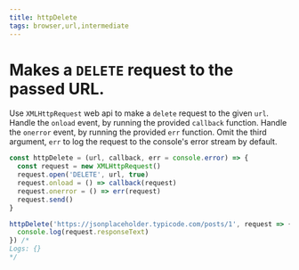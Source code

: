 ```yaml
---
title: httpDelete
tags: browser,url,intermediate
---
```


# Makes a `DELETE` request to the passed URL.

Use `XMLHttpRequest` web api to make a `delete` request to the given `url`.
Handle the `onload` event, by running the provided `callback` function.
Handle the `onerror` event, by running the provided `err` function.
Omit the third argument, `err` to log the request to the console's error stream by default.

```js
const httpDelete = (url, callback, err = console.error) => {
  const request = new XMLHttpRequest()
  request.open('DELETE', url, true)
  request.onload = () => callback(request)
  request.onerror = () => err(request)
  request.send()
}
```

```js
httpDelete('https://jsonplaceholder.typicode.com/posts/1', request => {
  console.log(request.responseText)
}) /*
Logs: {}
*/
```
